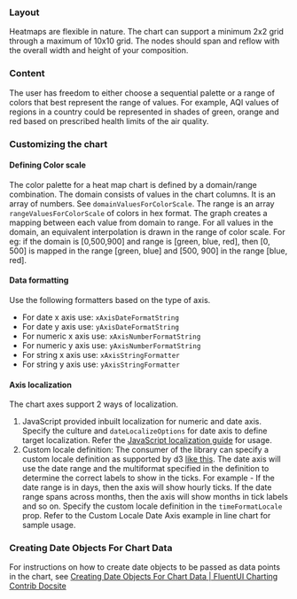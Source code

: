 ### Layout

Heatmaps are flexible in nature. The chart can support a minimum 2x2 grid through a maximum of 10x10 grid. The nodes should span and reflow with the overall width and height of your composition.

### Content

The user has freedom to either choose a sequential palette or a range of colors that best represent the range of values. For example, AQI values of regions in a country could be represented in shades of green, orange and red based on prescribed health limits of the air quality.

### Customizing the chart

#### Defining Color scale

The color palette for a heat map chart is defined by a domain/range combination. The domain consists of values in the chart columns. It is an array of numbers. See `domainValuesForColorScale`. The range is an array `rangeValuesForColorScale` of colors in hex format. The graph creates a mapping between each value from domain to range. For all values in the domain, an equivalent interpolation is drawn in the range of color scale. For eg: if the domain is [0,500,900] and range is [green, blue, red], then [0, 500] is mapped in the range [green, blue] and [500, 900] in the range [blue, red].

#### Data formatting

Use the following formatters based on the type of axis.

- For date x axis use: `xAxisDateFormatString`
- For date y axis use: `yAxisDateFormatString`
- For numeric x axis use: `xAxisNumberFormatString`
- For numeric y axis use: `yAxisNumberFormatString`
- For string x axis use: `xAxisStringFormatter`
- For string y axis use: `yAxisStringFormatter`

#### Axis localization

The chart axes support 2 ways of localization.

1. JavaScript provided inbuilt localization for numeric and date axis. Specify the culture and `dateLocalizeOptions` for date axis to define target localization. Refer the [JavaScript localization guide](https://developer.mozilla.org/en-US/docs/Web/JavaScript/Reference/Global_Objects/Date/toLocaleDateString) for usage.
2. Custom locale definition: The consumer of the library can specify a custom locale definition as supported by d3 [like this](https://github.com/d3/d3-time-format/blob/main/locale/en-US.json). The date axis will use the date range and the multiformat specified in the definition to determine the correct labels to show in the ticks. For example - If the date range is in days, then the axis will show hourly ticks. If the date range spans across months, then the axis will show months in tick labels and so on. Specify the custom locale definition in the `timeFormatLocale` prop. Refer to the Custom Locale Date Axis example in line chart for sample usage.

### Creating Date Objects For Chart Data

For instructions on how to create date objects to be passed as data points in the chart, see [Creating Date Objects For Chart Data | FluentUI Charting Contrib Docsite](https://microsoft.github.io/fluentui-charting-contrib/docs/creating-date-objects-for-chart-data)
